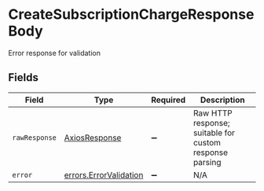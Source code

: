 # CreateSubscriptionChargeResponseBody

Error response for validation


## Fields

| Field                                                            | Type                                                             | Required                                                         | Description                                                      |
| ---------------------------------------------------------------- | ---------------------------------------------------------------- | ---------------------------------------------------------------- | ---------------------------------------------------------------- |
| `rawResponse`                                                    | [AxiosResponse](https://axios-http.com/docs/res_schema)          | :heavy_minus_sign:                                               | Raw HTTP response; suitable for custom response parsing          |
| `error`                                                          | [errors.ErrorValidation](../../models/errors/errorvalidation.md) | :heavy_minus_sign:                                               | N/A                                                              |